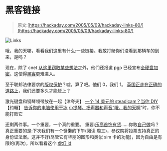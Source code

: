 # 黑客链接

> 原文:[https://hackaday.com/2005/05/09/hackaday-links-80/](https://hackaday.com/2005/05/09/hackaday-links-80/)

![Links](img/e28c4b9c542a53a99e299874937438dc.png)

哦，我的天哪，看看我们这里有什么:一些链接。我敢打赌你们没看到那辆车的到来，是吗？

现在，除了 cnet [从这里窃取某些想法](http://news.com.com/Week+in+Missing+Links/2009-1026_3-5698273.html?tag=nefd.ac)之外，他们还报道 pgp 已经宣布[全硬盘加密](http://news.com.com/2061-10789_3-5698279.html)。这使得[黑客](http://www.kinoweb.de/filme/Hackers/pix/hack006.jpg)更难进入。

至于联邦法律要求的[版权保护](http://www.pcworld.com/news/article/0,aid,120748,00.asp)？嘘，算了吧。他们 0，我们 1。
[英国正走在正确的道路上](http://www.tes.co.uk/2094985)，我们还要多久才能赶上？

激光键盘和钢琴领带放在一起【津夸夫】
[一个 14 美元的 steadicam？当你 DIY](http://www-2.cs.cmu.edu/%7Ejohnny/steadycam/) 【约翰】
[告诉你的电脑使用干冰](http://hardware.slashdot.org/hardware/05/05/09/0335222.shtml?tid=222&tid=137)
[小提琴、扬声器和声音“哦，我的天啊](http://engadget.com/entry/1234000680042713/)”时，你不能打败它

还剩两件事。一个重要，一个真的重要。
重要:[乐高首饰有货](http://www.jacquelinesanchez.com/gallery_n.html)……你敢[自己做](%20http://www.hackaday.com/entry/1234000860041105/)吗？
真正重要的是:下次我们有一个慵懒的下午(阅读:周三)，参议院将投票支持真正的身份证法案。这并不好(尽管它有华丽的图形和类似 sim 卡的功能)，因为自由是有限的(再次)，所以看看这个:[虚幻 id](http://www.unrealid.com/)